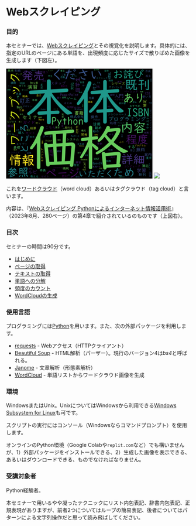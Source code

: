 # Webスクレイピング

### 目的

本セミナーでは、[Webスクレイピング](https://ja.wikipedia.org/wiki/ウェブスクレイピング "LINK")とその視覚化を説明します。具体的には、指定のURLのページにある単語を、出現頻度に応じたサイズで散りばめた画像を生成します（下図左）。

<img src="./Images/www_cutt_co_jp.png" height="300">
<img src="https://www.cutt.co.jp/book/images/978-4-87783-541-5.png" height="300">

これを[ワードクラウド](https://ja.wikipedia.org/wiki/タグクラウド "LINK")（word cloud）あるいはタグクラウド（tag cloud）と言います。

内容は、『[Webスクレイピング Pythonによるインターネット情報活用術](https://www.cutt.co.jp/book/978-4-87783-541-5.html)』（2023年8月、280ページ）の第4章で紹介されているのものです（上図右）。



### 目次

セミナーの時間は90分です。

- [はじめに](./00-Introduction.md "INTERNAL")
- [ページの取得](./01-GetPage.md "INTERNAL")
- [テキストの取得](./02-ExtractTexts.md "INTERNAL")
- [単語への分解](./03-Tokenize.md "ITNERNAL")
- [頻度のカウント](./04-CalcProbs.md "INTERNAL")
- [WordCloudの生成](./05-GenerateWc.md "INTERNAL")


### 使用言語

プログラミングには[Python](https://www.python.org/ "LINK")を用います。また、次の外部パッケージを利用します。

- [requests](https://requests-docs-ja.readthedocs.io/en/latest/ "LINK") - Webアクセス（HTTPクライアント）
- [Beautiful Soup](http://kondou.com/BS4/ "LINK") - HTML解析（パーザー）。現行のバージョン4は*bs4*と呼ばれる。
- [Janome](https://mocobeta.github.io/janome/ "LINK") - 文章解析（形態素解析）
- [WordCloud](http://amueller.github.io/word_cloud/ "LINK") - 単語リストからワードクラウド画像を生成


### 環境

WindowsまたはUnix。UnixについてはWindowsから利用できる[Windows Subsystem for Linux](https://docs.microsoft.com/en-us/windows/wsl/ "LINK")も可です。

スクリプトの実行にはコンソール（Windowsならコマンドプロンプト）を使用します。

オンラインのPython環境（Google Colabや`replit.com`など）でも構いませんが、1）外部パッケージをインストールできる、2）生成した画像を表示できる、あるいはダウンロードできる、ものでなければなりません。


### 受講対象者

Python経験者。

本セミナーで用いるやや凝ったテクニックにリスト内包表記、辞書内包表記、正規表現がありますが、前者2つについてはループの簡易表記、後者についてはパターンによる文字列操作だと思って読み飛ばしてください。
